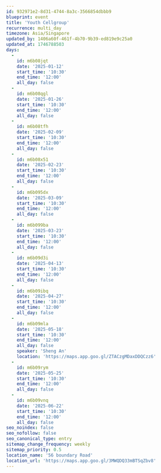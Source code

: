 ```yaml
---
id: 932971e2-8d31-4744-8a3c-3566854dbbb9
blueprint: event
title: 'Youth Cellgroup'
recurrence: multi_day
timezone: Asia/Singapore
updated_by: 1406a60f-461f-4b70-9b39-ed819e9c25a0
updated_at: 1746788503
days:
  -
    id: m6b08jqt
    date: '2025-01-12'
    start_time: '10:30'
    end_time: '12:00'
    all_day: false
  -
    id: m6b08qgl
    date: '2025-01-26'
    start_time: '10:30'
    end_time: '12:00'
    all_day: false
  -
    id: m6b08tfh
    date: '2025-02-09'
    start_time: '10:30'
    end_time: '12:00'
    all_day: false
  -
    id: m6b08x51
    date: '2025-02-23'
    start_time: '10:30'
    end_time: '12:00'
    all_day: false
  -
    id: m6b095dx
    date: '2025-03-09'
    start_time: '10:30'
    end_time: '12:00'
    all_day: false
  -
    id: m6b099ba
    date: '2025-03-23'
    start_time: '10:30'
    end_time: '12:00'
    all_day: false
  -
    id: m6b09d3i
    date: '2025-04-13'
    start_time: '10:30'
    end_time: '12:00'
    all_day: false
  -
    id: m6b09ibq
    date: '2025-04-27'
    start_time: '10:30'
    end_time: '12:00'
    all_day: false
  -
    id: m6b09mla
    date: '2025-05-18'
    start_time: '10:30'
    end_time: '12:00'
    all_day: false
    speaker: 'Sheng An'
    location: 'https://maps.app.goo.gl/ZTACzgMDaxDDQCzz6'
  -
    id: m6b09rym
    date: '2025-05-25'
    start_time: '10:30'
    end_time: '12:00'
    all_day: false
  -
    id: m6b09vnq
    date: '2025-06-22'
    start_time: '10:30'
    end_time: '12:00'
    all_day: false
seo_noindex: false
seo_nofollow: false
seo_canonical_type: entry
sitemap_change_frequency: weekly
sitemap_priority: 0.5
location_name: '56 boundary Road'
location_url: 'https://maps.app.goo.gl/3MWQDQ33mBTSqZbv8'
---
```

